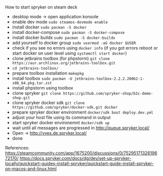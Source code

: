 How to start spryker on steam deck
 - desktop mode -> open application konsole
 - enable dev mode `sudo steamos-devmode enable`
 - install docker `sudo pacman -S docker`
 - install docker-compose `sudo pacman -S docker-compose`
 - install docker buildx `sudo pacman -S docker-buildx`
 - add yourself to docker group `sudo usermod -aG docker $USER`
 - check if you see no errors using `docker info` (if you got errors reboot or start docker on user level using `systemctl start docker`)
 - clone jetbrains toolbox (for phpstorm) `git clone https://aur.archlinux.org/jetbrains-toolbox.git`
 - `cd jetbrains-toolbox/`
 - prepare toolbox installation `makepkg`
 - install toolbox `sudo pacman -U jetbrains-toolbox-2.2.2.20062-1-x86_64.pkg.tar.zst`
 - install phpstorm using toolbox
 - clone spryker `git clone https://github.com/spryker-shop/b2c-demo-shop.git`
 - clone spryker docker sdk `git clone https://github.com/spryker/docker-sdk.git docker`
 - prepare spryker docker environment `docker/sdk boot deploy.dev.yml`
 - adjust your host file using its command in output
 - start spryker docker environemnt `docker/sdk up`
 - wait until all messages are progressed in http://queue.spryker.local/
 - Open -> http://yves.de.spryker.local/
 - done

References:
https://steamcommunity.com/app/1675200/discussions/0/7529517132619672170/
https://docs.spryker.com/docs/dg/dev/set-up-spryker-locally/quickstart-guides-install-spryker/quickstart-guide-install-spryker-on-macos-and-linux.html



